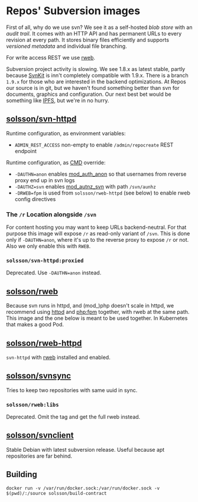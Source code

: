 
# Repos' Subversion images

First of all, why do we use svn? We see it as a self-hosted *blob store* with an *audit trail*. It comes with an HTTP API and has permanent URLs to every revision at every path. It stores binary files efficiently and supports *versioned metadata* and individual file branching.

For write access REST we use [rweb](https://github.com/Reposoft/rweb/).

Subversion project activity is slowing.
We see 1.8.x as latest stable, partly because [SvnKit](https://svnkit.com/) is inn't completely compatible with 1.9.x.
There is a branch `1.9.x` for those who are interested in the backend optimizations.
At Repos our source is in git, but we haven't found something better than svn for documents, graphics and configuration.
Our next best bet would be something like [IPFS](https://ipfs.io/), but we're in no hurry.

## [solsson/svn-httpd](https://hub.docker.com/r/solsson/svn-httpd/)

Runtime configuration, as environment variables:
 * `ADMIN_REST_ACCESS` non-empty to enable `/admin/repocreate` REST endpoint

Runtime configuration, as [CMD](https://docs.docker.com/engine/reference/builder/#cmd) override:
 * `-DAUTHN=anon` enables [mod_auth_anon](http://httpd.apache.org/docs/current/mod/mod_authn_anon.html) so that usernames from reverse proxy end up in svn logs
 * `-DAUTHZ=svn` enables [mod_autnz_svn](http://svnbook.red-bean.com/nightly/en/svn.serverconfig.httpd.html#svn.serverconfig.httpd.ref.mod_authz_svn) with path `/svn/aunhz`
 * `-DRWEB=fpm` is used from `solsson/rweb-httpd` (see below) to enable rweb config directives

### The `/r` Location alongside `/svn`

For content hosting you may want to keep URLs backend-neutral.
For that purpose this image will expose `/r` as read-only variant of `/svn`.
This is done only if `-DAUTHN=anon`, where it's up to the reverse proxy to expose `/r` or not.
Also we only enable this with `RWEB`.

### `solsson/svn-httpd:proxied`

Deprecated. Use `-DAUTHN=anon` instead.

## [solsson/rweb](https://hub.docker.com/r/solsson/rweb/)

Because svn runs in httpd, and (mod_)php doesn't scale in httpd,
we recommend using [httpd](https://hub.docker.com/_/httpd/) and [php:fpm](https://hub.docker.com/_/php/) together, with rweb at the same path.
This image and the one below is meant to be used together. In Kubernetes that makes a good Pod.

## [solsson/rweb-httpd](https://hub.docker.com/r/solsson/rweb-httpd/)

`svn-httpd` with [rweb](https://github.com/Reposoft/rweb/) installed and enabled.

## [solsson/svnsync](https://hub.docker.com/r/solsson/svnsync/)

Tries to keep two repositories with same uuid in sync.

### `solsson/rweb:libs`

Deprecated. Omit the tag and get the full rweb instead.

## [solsson/svnclient](https://hub.docker.com/r/solsson/svnclient/)

Stable Debian with latest subversion release. Useful because apt repositories are far behind.

## Building

```
docker run -v /var/run/docker.sock:/var/run/docker.sock -v $(pwd)/:/source solsson/build-contract
```
